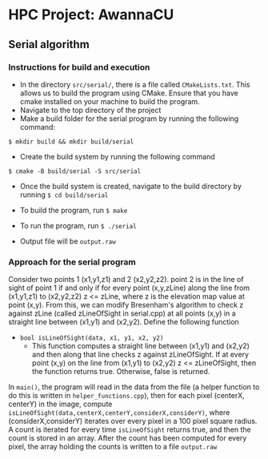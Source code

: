 # HPC Project: AwannaCU

## Serial algorithm

### Instructions for build and execution

- In the directory `src/serial/`, there is a file called `CMakeLists.txt`. This allows us to build the program using CMake. Ensure that you have cmake installed on your machine to build the program.
- Navigate to the top directory of the project
- Make a build folder for the serial program by running the following command:

`$ mkdir build && mkdir build/serial`

- Create the build system by running the following command

`$ cmake -B build/serial -S src/serial`

- Once the build system is created, navigate to the build directory by running `$ cd build/serial`

- To build the program, run `$ make`
- To run the program, run `$ ./serial`
- Output file will be `output.raw`

### Approach for the serial program

Consider two points 1 (x1,y1,z1) and 2 (x2,y2,z2). point 2 is in the line of sight of point 1 if and only if for every point (x,y,zLine) along the line from (x1,y1,z1) to (x2,y2,z2) z <= zLine, where z is the elevation map value at point (x,y). From this, we can modify Bresenham's algorithm to check z against zLine (called zLineOfSight in serial.cpp) at all points (x,y) in a straight line between (x1,y1) and (x2,y2). Define the following function

- `bool isLineOfSight(data, x1, y1, x2, y2)`
    - This function computes a straight line between (x1,y1) and (x2,y2) and then along that line checks z against zLineOfSight. If at every point (x,y) on the line from (x1,y1) to (x2,y2) z <= zLineOfSight, then the function returns true. Otherwise, false is returned.

In `main()`, the program will read in the data from the file (a helper function to do this is written in `helper_functions.cpp`), then for each pixel (centerX, centerY) in the image, compute `isLineOfSight(data,centerX,centerY,considerX,considerY)`, where (considerX,considerY) iterates over every pixel in a 100 pixel square radius. A count is iterated for every time `isLineOfSight` returns true, and then the count is stored in an array. After the count has been computed for every pixel, the array holding the counts is written to a file `output.raw`


